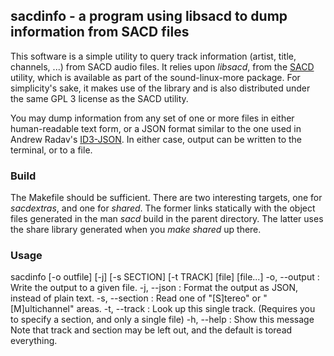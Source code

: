 ## sacdinfo - a program using libsacd to dump information from SACD files

This software is a simple utility to query track information (artist, title, channels, ...) from SACD audio files.  It relies upon *libsacd*, from the [SACD](https://github.com/Sound-Linux-More/sacd) utility, which is available as part of the sound-linux-more package.  For simplicity's sake, it makes use of the library and is also distributed under the same GPL 3 license as the SACD utility.

You may dump information from any set of one or more files in either human-readable text form, or a JSON format similar to the one used in Andrew Radav's [ID3-JSON](https://github.com/AndrewRadev/id3-json).  In either case, output can be written to the terminal, or to a file.

### Build

The Makefile should be sufficient.  There are two interesting targets, one for *sacdextras*, and one for *shared*.  The former links statically with the object files generated in the man *sacd* build in the parent directory.  The latter uses the share library generated when you *make shared* up there.

### Usage

   sacdinfo [-o outfile] [-j] [-s SECTION] [-t TRACK] <file> [file] [file...]
       -o, --output       : Write the output to a given file.
       -j, --json         : Format the output as JSON, instead of plain text.
       -s, --section      : Read one of "[S]tereo" or "[M]ultichannel" areas.
       -t, --track        : Look up this single track. (Requires you to
                                specify a section, and only a single file)
       -h, --help         : Show this message
   Note that track and section may be left out, and the default is toread everything.



